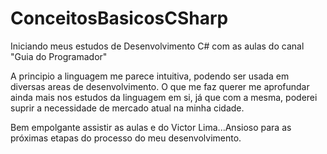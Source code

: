 
# ConceitosBasicosCSharp
Iniciando meus estudos de Desenvolvimento C# com as aulas do canal "Guia do Programador"

A principio a linguagem me parece intuitiva, podendo ser usada em diversas areas de desenvolvimento. O que me faz querer me aprofundar ainda mais nos estudos da linguagem em si, já que com a mesma, poderei suprir a necessidade de mercado atual na minha cidade.

Bem empolgante assistir as aulas e do Victor Lima...Ansioso para as próximas etapas do processo do meu desenvolvimento.
